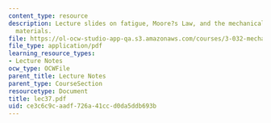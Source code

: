 ```yaml
---
content_type: resource
description: Lecture slides on fatigue, Moore?s Law, and the mechanical behavior of
  materials.
file: https://ol-ocw-studio-app-qa.s3.amazonaws.com/courses/3-032-mechanical-behavior-of-materials-fall-2007/ce3c6c9caadf726a41ccd0da5ddb693b_lec37.pdf
file_type: application/pdf
learning_resource_types:
- Lecture Notes
ocw_type: OCWFile
parent_title: Lecture Notes
parent_type: CourseSection
resourcetype: Document
title: lec37.pdf
uid: ce3c6c9c-aadf-726a-41cc-d0da5ddb693b
---
```

